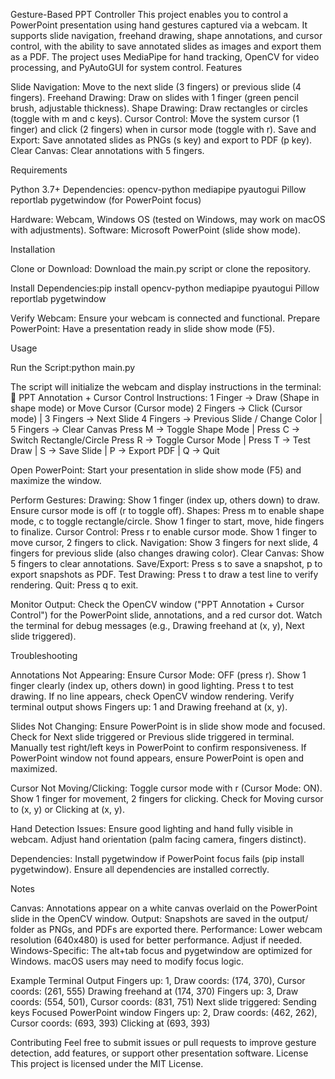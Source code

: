 Gesture-Based PPT Controller
This project enables you to control a PowerPoint presentation using hand gestures captured via a webcam. It supports slide navigation, freehand drawing, shape annotations, and cursor control, with the ability to save annotated slides as images and export them as a PDF. The project uses MediaPipe for hand tracking, OpenCV for video processing, and PyAutoGUI for system control.
Features

Slide Navigation: Move to the next slide (3 fingers) or previous slide (4 fingers).
Freehand Drawing: Draw on slides with 1 finger (green pencil brush, adjustable thickness).
Shape Drawing: Draw rectangles or circles (toggle with m and c keys).
Cursor Control: Move the system cursor (1 finger) and click (2 fingers) when in cursor mode (toggle with r).
Save and Export: Save annotated slides as PNGs (s key) and export to PDF (p key).
Clear Canvas: Clear annotations with 5 fingers.

Requirements

Python 3.7+
Dependencies:
opencv-python
mediapipe
pyautogui
Pillow
reportlab
pygetwindow (for PowerPoint focus)


Hardware: Webcam, Windows OS (tested on Windows, may work on macOS with adjustments).
Software: Microsoft PowerPoint (slide show mode).

Installation

Clone or Download:
Download the main.py script or clone the repository.


Install Dependencies:pip install opencv-python mediapipe pyautogui Pillow reportlab pygetwindow


Verify Webcam: Ensure your webcam is connected and functional.
Prepare PowerPoint: Have a presentation ready in slide show mode (F5).

Usage

Run the Script:python main.py

The script will initialize the webcam and display instructions in the terminal:🎨 PPT Annotation + Cursor Control Instructions:
1 Finger → Draw (Shape in shape mode) or Move Cursor (Cursor mode)
2 Fingers → Click (Cursor mode) | 3 Fingers → Next Slide
4 Fingers → Previous Slide / Change Color | 5 Fingers → Clear Canvas
Press M → Toggle Shape Mode | Press C → Switch Rectangle/Circle
Press R → Toggle Cursor Mode | Press T → Test Draw | S → Save Slide | P → Export PDF | Q → Quit


Open PowerPoint:
Start your presentation in slide show mode (F5) and maximize the window.


Perform Gestures:
Drawing: Show 1 finger (index up, others down) to draw. Ensure cursor mode is off (r to toggle off).
Shapes: Press m to enable shape mode, c to toggle rectangle/circle. Show 1 finger to start, move, hide fingers to finalize.
Cursor Control: Press r to enable cursor mode. Show 1 finger to move cursor, 2 fingers to click.
Navigation: Show 3 fingers for next slide, 4 fingers for previous slide (also changes drawing color).
Clear Canvas: Show 5 fingers to clear annotations.
Save/Export: Press s to save a snapshot, p to export snapshots as PDF.
Test Drawing: Press t to draw a test line to verify rendering.
Quit: Press q to exit.


Monitor Output:
Check the OpenCV window ("PPT Annotation + Cursor Control") for the PowerPoint slide, annotations, and a red cursor dot.
Watch the terminal for debug messages (e.g., Drawing freehand at (x, y), Next slide triggered).



Troubleshooting

Annotations Not Appearing:
Ensure Cursor Mode: OFF (press r).
Show 1 finger clearly (index up, others down) in good lighting.
Press t to test drawing. If no line appears, check OpenCV window rendering.
Verify terminal output shows Fingers up: 1 and Drawing freehand at (x, y).


Slides Not Changing:
Ensure PowerPoint is in slide show mode and focused.
Check for Next slide triggered or Previous slide triggered in terminal.
Manually test right/left keys in PowerPoint to confirm responsiveness.
If PowerPoint window not found appears, ensure PowerPoint is open and maximized.


Cursor Not Moving/Clicking:
Toggle cursor mode with r (Cursor Mode: ON).
Show 1 finger for movement, 2 fingers for clicking. Check for Moving cursor to (x, y) or Clicking at (x, y).


Hand Detection Issues:
Ensure good lighting and hand fully visible in webcam.
Adjust hand orientation (palm facing camera, fingers distinct).


Dependencies:
Install pygetwindow if PowerPoint focus fails (pip install pygetwindow).
Ensure all dependencies are installed correctly.



Notes

Canvas: Annotations appear on a white canvas overlaid on the PowerPoint slide in the OpenCV window.
Output: Snapshots are saved in the output/ folder as PNGs, and PDFs are exported there.
Performance: Lower webcam resolution (640x480) is used for better performance. Adjust if needed.
Windows-Specific: The alt+tab focus and pygetwindow are optimized for Windows. macOS users may need to modify focus logic.

Example Terminal Output
Fingers up: 1, Draw coords: (174, 370), Cursor coords: (261, 555)
Drawing freehand at (174, 370)
Fingers up: 3, Draw coords: (554, 501), Cursor coords: (831, 751)
Next slide triggered: Sending keys
Focused PowerPoint window
Fingers up: 2, Draw coords: (462, 262), Cursor coords: (693, 393)
Clicking at (693, 393)

Contributing
Feel free to submit issues or pull requests to improve gesture detection, add features, or support other presentation software.
License
This project is licensed under the MIT License.
